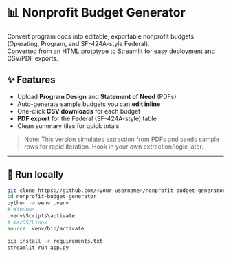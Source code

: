 # 📊 Nonprofit Budget Generator

Convert program docs into editable, exportable nonprofit budgets (Operating, Program, and SF-424A-style Federal).  
Converted from an HTML prototype to Streamlit for easy deployment and CSV/PDF exports.

## ✨ Features
- Upload **Program Design** and **Statement of Need** (PDFs)
- Auto-generate sample budgets you can **edit inline**
- One-click **CSV downloads** for each budget
- **PDF export** for the Federal (SF-424A-style) table
- Clean summary tiles for quick totals

> Note: This version simulates extraction from PDFs and seeds sample rows for rapid iteration. Hook in your own extraction/logic later.

---

## 🚀 Run locally

```bash
git clone https://github.com/<your-username>/nonprofit-budget-generator.git
cd nonprofit-budget-generator
python -m venv .venv
# Windows
.venv\Scripts\activate
# macOS/Linux
source .venv/bin/activate

pip install -r requirements.txt
streamlit run app.py
